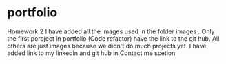 # portfolio
Homework 2
I have added all the images used in the folder images .
Only the first poroject in portfolio (Code refactor) have the link to the git hub. All others are just images because we didn't do much projects yet.
I have added link to my linkedln and git hub in Contact me scetion
